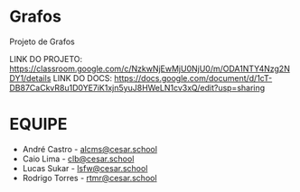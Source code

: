# Grafos
Projeto de Grafos

LINK DO PROJETO: https://classroom.google.com/c/NzkwNjEwMjU0NjU0/m/ODA1NTY4Nzg2NDY1/details
LINK DO DOCS: https://docs.google.com/document/d/1cT-DB87CaCkvR8u1D0YE7iK1xjn5yuJ8HWeLN1cv3xQ/edit?usp=sharing

# EQUIPE

  - André Castro - alcms@cesar.school
  - Caio Lima - clb@cesar.school
  - Lucas Sukar - lsfw@cesar.school
  - Rodrigo Torres - rtmr@cesar.school

